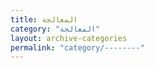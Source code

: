 ```yaml
---
title: المعالجة
category: "المعالجة"
layout: archive-categories
permalink: "category/--------"
---
```

